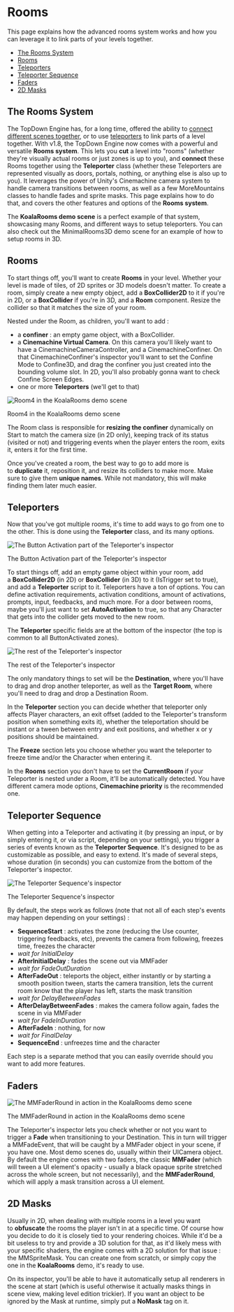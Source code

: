 Rooms
=====

This page explains how the advanced rooms system works and how you can leverage it to link parts of your levels together.

-   [The Rooms System](https://topdown-engine-docs.moremountains.com/rooms.html#the-rooms-system)[](https://topdown-engine-docs.moremountains.com/rooms.html#the-rooms-system)
-   [Rooms](https://topdown-engine-docs.moremountains.com/rooms.html#rooms)[](https://topdown-engine-docs.moremountains.com/rooms.html#rooms)
-   [Teleporters](https://topdown-engine-docs.moremountains.com/rooms.html#teleporters)[](https://topdown-engine-docs.moremountains.com/rooms.html#teleporters)
-   [Teleporter Sequence](https://topdown-engine-docs.moremountains.com/rooms.html#teleporter-sequence)[](https://topdown-engine-docs.moremountains.com/rooms.html#teleporter-sequence)
-   [Faders](https://topdown-engine-docs.moremountains.com/rooms.html#faders)[](https://topdown-engine-docs.moremountains.com/rooms.html#faders)
-   [2D Masks](https://topdown-engine-docs.moremountains.com/rooms.html#2d-masks)[](https://topdown-engine-docs.moremountains.com/rooms.html#2d-masks)

The Rooms System[](https://topdown-engine-docs.moremountains.com/rooms.html#the-rooms-system)
---------------------------------------------------------------------------------------------

The TopDown Engine has, for a long time, offered the ability to [connect different scenes together](https://topdown-engine-docs.moremountains.com/scenes.html#going-to-another-scene-with-the-loading-scene-manager), or to use [teleporters](https://topdown-engine-docs.moremountains.com/scenes.html#rooms-inside-a-scene) to link parts of a level together. With v1.8, the TopDown Engine now comes with a powerful and versatile **Rooms system**. This lets you **cut** a level into "rooms" (whether they're visually actual rooms or just zones is up to you), and **connect** these Rooms together using the **Teleporter** class (whether these Teleporters are represented visually as doors, portals, nothing, or anything else is also up to you). It leverages the power of Unity's Cinemachine camera system to handle camera transitions between rooms, as well as a few MoreMountains classes to handle fades and sprite masks. This page explains how to do that, and covers the other features and options of the **Rooms system**.

The **KoalaRooms demo scene** is a perfect example of that system, showcasing many Rooms, and different ways to setup teleporters. You can also check out the MinimalRooms3D demo scene for an example of how to setup rooms in 3D.

Rooms[](https://topdown-engine-docs.moremountains.com/rooms.html#rooms)
-----------------------------------------------------------------------

To start things off, you'll want to create **Rooms** in your level. Whether your level is made of tiles, of 2D sprites or 3D models doesn't matter. To create a room, simply create a new empty object, add a **BoxCollider2D** to it if you're in 2D, or a **BoxCollider** if you're in 3D, and a **Room** component. Resize the collider so that it matches the size of your room.

Nested under the Room, as children, you'll want to add :

-   a **confiner** : an empty game object, with a BoxCollider.
-   a **Cinemachine Virtual Camera**. On this camera you'll likely want to have a CinemachineCameraController, and a CinemachineConfiner. On that CinemachineConfiner's inspector you'll want to set the Confine Mode to Confine3D, and drag the confiner you just created into the bounding volume slot. In 2D, you'll also probably gonna want to check Confine Screen Edges.
-   one or more **Teleporters** (we'll get to that)

![Room4 in the KoalaRooms demo scene](https://topdown-engine-docs.moremountains.com/images/rooms-1.png)

Room4 in the KoalaRooms demo scene

The Room class is responsible for **resizing the confiner** dynamically on Start to match the camera size (in 2D only), keeping track of its status (visited or not) and triggering events when the player enters the room, exits it, enters it for the first time.

Once you've created a room, the best way to go to add more is to **duplicate** it, reposition it, and resize its colliders to make more. Make sure to give them **unique names**. While not mandatory, this will make finding them later much easier.

Teleporters[](https://topdown-engine-docs.moremountains.com/rooms.html#teleporters)
-----------------------------------------------------------------------------------

Now that you've got multiple rooms, it's time to add ways to go from one to the other. This is done using the **Teleporter** class, and its many options.

![The Button Activation part of the Teleporter's inspector](https://topdown-engine-docs.moremountains.com/images/rooms-2.png)

The Button Activation part of the Teleporter's inspector

To start things off, add an empty game object within your room, add a **BoxCollider2D** (in 2D) or **BoxCollider** (in 3D) to it (IsTrigger set to true), and add a **Teleporter** script to it. Teleporters have a ton of options. You can define activation requirements, activation conditions, amount of activations, prompts, input, feedbacks, and much more. For a door between rooms, maybe you'll just want to set **AutoActivation** to true, so that any Character that gets into the collider gets moved to the new room.

The **Teleporter** specific fields are at the bottom of the inspector (the top is common to all ButtonActivated zones).

![The rest of the Teleporter's inspector](https://topdown-engine-docs.moremountains.com/images/rooms-3.png)

The rest of the Teleporter's inspector

The only mandatory things to set will be the **Destination**, where you'll have to drag and drop another teleporter, as well as the **Target Room**, where you'll need to drag and drop a Destination Room.

In the **Teleporter** section you can decide whether that teleporter only affects Player characters, an exit offset (added to the Teleporter's transform position when something exits it), whether the teleportation should be instant or a tween between entry and exit positions, and whether x or y positions should be maintained.

The **Freeze** section lets you choose whether you want the teleporter to freeze time and/or the Character when entering it.

In the **Rooms** section you don't have to set the **CurrentRoom** if your Teleporter is nested under a Room, it'll be automatically detected. You have different camera mode options, **Cinemachine priority** is the recommended one.

Teleporter Sequence[](https://topdown-engine-docs.moremountains.com/rooms.html#teleporter-sequence)
---------------------------------------------------------------------------------------------------

When getting into a Teleporter and activating it (by pressing an input, or by simply entering it, or via script, depending on your settings), you trigger a series of events known as the **Teleporter Sequence**. It's designed to be as customizable as possible, and easy to extend. It's made of several steps, whose duration (in seconds) you can customize from the bottom of the Teleporter's inspector.

![The Teleporter Sequence's inspector](https://topdown-engine-docs.moremountains.com/images/rooms-4.png)

The Teleporter Sequence's inspector

By default, the steps work as follows (note that not all of each step's events may happen depending on your settings) :

-   **SequenceStart** : activates the zone (reducing the Use counter, triggering feedbacks, etc), prevents the camera from following, freezes time, freezes the character
-   *wait for InitialDelay*
-   **AfterInitialDelay** : fades the scene out via MMFader
-   *wait for FadeOutDuration*
-   **AfterFadeOut** : teleports the object, either instantly or by starting a smooth position tween, starts the camera transition, lets the current room know that the player has left, starts the mask transition
-   *wait for DelayBetweenFades*
-   **AfterDelayBetweenFades** : makes the camera follow again, fades the scene in via MMFader
-   *wait for FadeInDuration*
-   **AfterFadeIn** : nothing, for now
-   *wait for FinalDelay*
-   **SequenceEnd** : unfreezes time and the character

Each step is a separate method that you can easily override should you want to add more features.

Faders[](https://topdown-engine-docs.moremountains.com/rooms.html#faders)
-------------------------------------------------------------------------

![The MMFaderRound in action in the KoalaRooms demo scene](https://topdown-engine-docs.moremountains.com/images/rooms-5.png)

The MMFaderRound in action in the KoalaRooms demo scene

The Teleporter's inspector lets you check whether or not you want to trigger a **Fade** when transitioning to your Destination. This in turn will trigger a MMFadeEvent, that will be caught by a MMFader object in your scene, if you have one. Most demo scenes do, usually within their UICamera object. By default the engine comes with two faders, the classic **MMFader** (which will tween a UI element's opacity - usually a black opaque sprite stretched across the whole screen, but not necessarily), and the **MMFaderRound**, which will apply a mask transition across a UI element.

2D Masks[](https://topdown-engine-docs.moremountains.com/rooms.html#2d-masks)
-----------------------------------------------------------------------------

Usually in 2D, when dealing with multiple rooms in a level you want to **obfuscate** the rooms the player isn't in at a specific time. Of course how you decide to do it is closely tied to your rendering choices. While it'd be a bit useless to try and provide a 3D solution for that, as it'd likely mess with your specific shaders, the engine comes with a 2D solution for that issue : the MMSpriteMask. You can create one from scratch, or simply copy the one in the **KoalaRooms** demo, it's ready to use.

On its inspector, you'll be able to have it automatically setup all renderers in the scene at start (which is useful otherwise it actually masks things in scene view, making level edition trickier). If you want an object to be ignored by the Mask at runtime, simply put a **NoMask** tag on it.